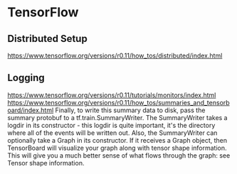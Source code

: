# TensorFlow

## Distributed Setup
https://www.tensorflow.org/versions/r0.11/how_tos/distributed/index.html

## Logging
https://www.tensorflow.org/versions/r0.11/tutorials/monitors/index.html
https://www.tensorflow.org/versions/r0.11/how_tos/summaries_and_tensorboard/index.html
Finally, to write this summary data to disk, pass the summary protobuf to a tf.train.SummaryWriter.
The SummaryWriter takes a logdir in its constructor - this logdir is quite important, it's the directory where all of the events will be written out. Also, the SummaryWriter can optionally take a Graph in its constructor. If it receives a Graph object, then TensorBoard will visualize your graph along with tensor shape information. This will give you a much better sense of what flows through the graph: see Tensor shape information.
